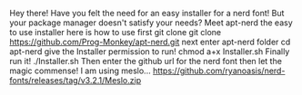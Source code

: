 Hey there!
Have you felt the need for an easy installer for a nerd font!
But your package manager doesn't satisfy your needs?
Meet apt-nerd the easy to use installer
here is how to use
first git clone
git clone https://github.com/Prog-Monkey/apt-nerd.git
next enter apt-nerd folder
cd apt-nerd
give the Installer permission to run!
chmod a+x Installer.sh
Finally run it!
./Installer.sh
Then enter the github url for the nerd font then let the magic commense!
I am using meslo...
https://github.com/ryanoasis/nerd-fonts/releases/tag/v3.2.1/Meslo.zip
